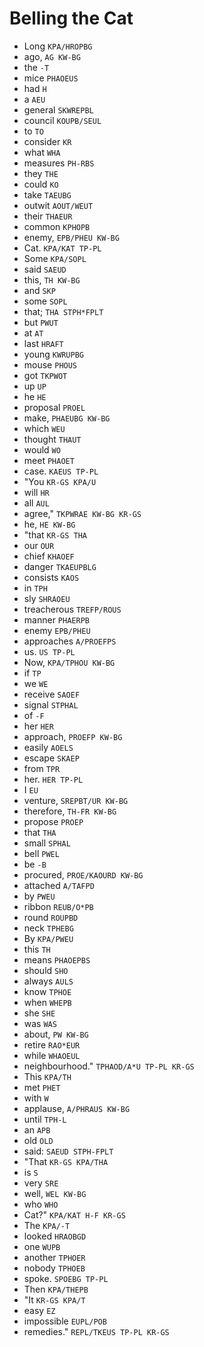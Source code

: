 # Belling the Cat

* Long `KPA/HROPBG`
* ago, `AG KW-BG`
* the `-T`
* mice `PHAOEUS`
* had `H`
* a `AEU`
* general `SKWREPBL`
* council `KOUPB/SEUL`
* to `TO`
* consider `KR`
* what `WHA`
* measures `PH-RBS`
* they `THE`
* could `KO`
* take `TAEUBG`
* outwit `AOUT/WEUT`
* their `THAEUR`
* common `KPHOPB`
* enemy, `EPB/PHEU KW-BG`
* Cat. `KPA/KAT TP-PL`
* Some `KPA/SOPL`
* said `SAEUD`
* this, `TH KW-BG`
* and `SKP`
* some `SOPL`
* that; `THA STPH*FPLT`
* but `PWUT`
* at `AT`
* last `HRAFT`
* young `KWRUPBG`
* mouse `PHOUS`
* got `TKPWOT`
* up `UP`
* he `HE`
* proposal `PROEL`
* make, `PHAEUBG KW-BG`
* which `WEU`
* thought `THAUT`
* would `WO`
* meet `PHAOET`
* case. `KAEUS TP-PL`
* "You `KR-GS KPA/U`
* will `HR`
* all `AUL`
* agree," `TKPWRAE KW-BG KR-GS`
* he, `HE KW-BG`
* "that `KR-GS THA`
* our `OUR`
* chief `KHAOEF`
* danger `TKAEUPBLG`
* consists `KAOS`
* in `TPH`
* sly `SHRAOEU`
* treacherous `TREFP/ROUS`
* manner `PHAERPB`
* enemy `EPB/PHEU`
* approaches `A/PROEFPS`
* us. `US TP-PL`
* Now, `KPA/TPHOU KW-BG`
* if `TP`
* we `WE`
* receive `SAOEF`
* signal `STPHAL`
* of `-F`
* her `HER`
* approach, `PROEFP KW-BG`
* easily `AOELS`
* escape `SKAEP`
* from `TPR`
* her. `HER TP-PL`
* I `EU`
* venture, `SREPBT/UR KW-BG`
* therefore, `TH-FR KW-BG`
* propose `PROEP`
* that `THA`
* small `SPHAL`
* bell `PWEL`
* be `-B`
* procured, `PROE/KAOURD KW-BG`
* attached `A/TAFPD`
* by `PWEU`
* ribbon `REUB/O*PB`
* round `ROUPBD`
* neck `TPHEBG`
* By `KPA/PWEU`
* this `TH`
* means `PHAOEPBS`
* should `SHO`
* always `AULS`
* know `TPHOE`
* when `WHEPB`
* she `SHE`
* was `WAS`
* about, `PW KW-BG`
* retire `RAO*EUR`
* while `WHAOEUL`
* neighbourhood." `TPHAOD/A*U TP-PL KR-GS`
* This `KPA/TH`
* met `PHET`
* with `W`
* applause, `A/PHRAUS KW-BG`
* until `TPH-L`
* an `APB`
* old `OLD`
* said: `SAEUD STPH-FPLT`
* "That `KR-GS KPA/THA`
* is `S`
* very `SRE`
* well, `WEL KW-BG`
* who `WHO`
* Cat?" `KPA/KAT H-F KR-GS`
* The `KPA/-T`
* looked `HRAOBGD`
* one `WUPB`
* another `TPHOER`
* nobody `TPHOEB`
* spoke. `SPOEBG TP-PL`
* Then `KPA/THEPB`
* "It `KR-GS KPA/T`
* easy `EZ`
* impossible `EUPL/POB`
* remedies." `REPL/TKEUS TP-PL KR-GS`

